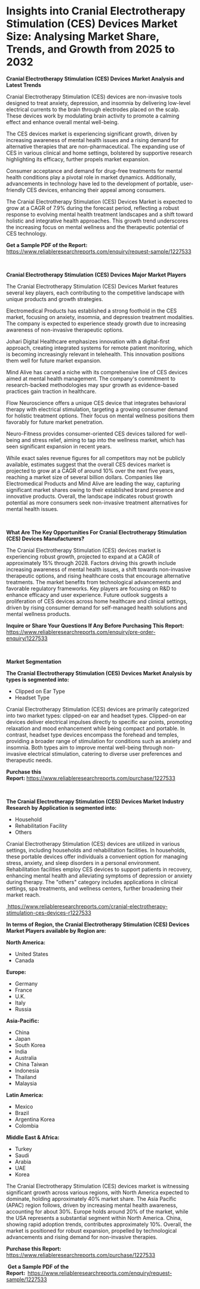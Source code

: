 <p><h1>Insights into Cranial Electrotherapy Stimulation (CES) Devices Market Size: Analysing Market Share, Trends, and Growth from 2025 to 2032</h1></p><p><strong>Cranial Electrotherapy Stimulation (CES) Devices Market Analysis and Latest Trends</strong></p>
<p><p>Cranial Electrotherapy Stimulation (CES) devices are non-invasive tools designed to treat anxiety, depression, and insomnia by delivering low-level electrical currents to the brain through electrodes placed on the scalp. These devices work by modulating brain activity to promote a calming effect and enhance overall mental well-being.</p><p>The CES devices market is experiencing significant growth, driven by increasing awareness of mental health issues and a rising demand for alternative therapies that are non-pharmaceutical. The expanding use of CES in various clinical and home settings, bolstered by supportive research highlighting its efficacy, further propels market expansion. </p><p>Consumer acceptance and demand for drug-free treatments for mental health conditions play a pivotal role in market dynamics. Additionally, advancements in technology have led to the development of portable, user-friendly CES devices, enhancing their appeal among consumers. </p><p>The Cranial Electrotherapy Stimulation (CES) Devices Market is expected to grow at a CAGR of 7.9% during the forecast period, reflecting a robust response to evolving mental health treatment landscapes and a shift toward holistic and integrative health approaches. This growth trend underscores the increasing focus on mental wellness and the therapeutic potential of CES technology.</p></p>
<p><strong>Get a Sample PDF of the Report:&nbsp;</strong> <a href="https://www.reliableresearchreports.com/enquiry/request-sample/1227533?utm_campaign=2487&utm_medium=2&utm_source=Github&utm_content=ia&utm_term=14042025&utm_id=cranial-electrotherapy-stimulation-ces-devices">https://www.reliableresearchreports.com/enquiry/request-sample/1227533</a></p>
<p>&nbsp;</p>
<p><strong>Cranial Electrotherapy Stimulation (CES) Devices Major Market Players</strong></p>
<p><p>The Cranial Electrotherapy Stimulation (CES) Devices Market features several key players, each contributing to the competitive landscape with unique products and growth strategies. </p><p>Electromedical Products has established a strong foothold in the CES market, focusing on anxiety, insomnia, and depression treatment modalities. The company is expected to experience steady growth due to increasing awareness of non-invasive therapeutic options.</p><p>Johari Digital Healthcare emphasizes innovation with a digital-first approach, creating integrated systems for remote patient monitoring, which is becoming increasingly relevant in telehealth. This innovation positions them well for future market expansion.</p><p>Mind Alive has carved a niche with its comprehensive line of CES devices aimed at mental health management. The company's commitment to research-backed methodologies may spur growth as evidence-based practices gain traction in healthcare.</p><p>Flow Neuroscience offers a unique CES device that integrates behavioral therapy with electrical stimulation, targeting a growing consumer demand for holistic treatment options. Their focus on mental wellness positions them favorably for future market penetration.</p><p>Neuro-Fitness provides consumer-oriented CES devices tailored for well-being and stress relief, aiming to tap into the wellness market, which has seen significant expansion in recent years.</p><p>While exact sales revenue figures for all competitors may not be publicly available, estimates suggest that the overall CES devices market is projected to grow at a CAGR of around 10% over the next five years, reaching a market size of several billion dollars. Companies like Electromedical Products and Mind Alive are leading the way, capturing significant market shares owing to their established brand presence and innovative products. Overall, the landscape indicates robust growth potential as more consumers seek non-invasive treatment alternatives for mental health issues.</p></p>
<p>&nbsp;</p>
<p><strong>What Are The Key Opportunities For Cranial Electrotherapy Stimulation (CES) Devices Manufacturers?</strong></p>
<p><p>The Cranial Electrotherapy Stimulation (CES) devices market is experiencing robust growth, projected to expand at a CAGR of approximately 15% through 2028. Factors driving this growth include increasing awareness of mental health issues, a shift towards non-invasive therapeutic options, and rising healthcare costs that encourage alternative treatments. The market benefits from technological advancements and favorable regulatory frameworks. Key players are focusing on R&D to enhance efficacy and user experience. Future outlook suggests a proliferation of CES devices across home healthcare and clinical settings, driven by rising consumer demand for self-managed health solutions and mental wellness products.</p></p>
<p><strong>Inquire or Share Your Questions If Any Before Purchasing This Report:</strong> <a href="https://www.reliableresearchreports.com/enquiry/pre-order-enquiry/1227533?utm_campaign=2487&utm_medium=2&utm_source=Github&utm_content=ia&utm_term=14042025&utm_id=cranial-electrotherapy-stimulation-ces-devices">https://www.reliableresearchreports.com/enquiry/pre-order-enquiry/1227533</a></p>
<p>&nbsp;</p>
<p><strong>Market Segmentation</strong></p>
<p><strong>The Cranial Electrotherapy Stimulation (CES) Devices Market Analysis by types is segmented into:</strong></p>
<p><ul><li>Clipped on Ear Type</li><li>Headset Type</li></ul></p>
<p><p>Cranial Electrotherapy Stimulation (CES) devices are primarily categorized into two market types: clipped-on ear and headset types. Clipped-on ear devices deliver electrical impulses directly to specific ear points, promoting relaxation and mood enhancement while being compact and portable. In contrast, headset type devices encompass the forehead and temples, providing a broader range of stimulation for conditions such as anxiety and insomnia. Both types aim to improve mental well-being through non-invasive electrical stimulation, catering to diverse user preferences and therapeutic needs.</p></p>
<p><strong>Purchase this Report:&nbsp;</strong><a href="https://www.reliableresearchreports.com/purchase/1227533?utm_campaign=2487&utm_medium=2&utm_source=Github&utm_content=ia&utm_term=14042025&utm_id=cranial-electrotherapy-stimulation-ces-devices">https://www.reliableresearchreports.com/purchase/1227533</a></p>
<p>&nbsp;</p>
<p><strong>The Cranial Electrotherapy Stimulation (CES) Devices Market Industry Research by Application is segmented into:</strong></p>
<p><ul><li>Household</li><li>Rehabilitation Facility</li><li>Others</li></ul></p>
<p><p>Cranial Electrotherapy Stimulation (CES) devices are utilized in various settings, including households and rehabilitation facilities. In households, these portable devices offer individuals a convenient option for managing stress, anxiety, and sleep disorders in a personal environment. Rehabilitation facilities employ CES devices to support patients in recovery, enhancing mental health and alleviating symptoms of depression or anxiety during therapy. The "others" category includes applications in clinical settings, spa treatments, and wellness centers, further broadening their market reach.</p></p>
<p><a href="https://www.reliableresearchreports.com/cranial-electrotherapy-stimulation-ces-devices-r1227533?utm_campaign=2487&utm_medium=2&utm_source=Github&utm_content=ia&utm_term=14042025&utm_id=cranial-electrotherapy-stimulation-ces-devices">&nbsp;https://www.reliableresearchreports.com/cranial-electrotherapy-stimulation-ces-devices-r1227533</a></p>
<p><strong>In terms of Region, the Cranial Electrotherapy Stimulation (CES) Devices Market Players available by Region are:</strong></p>
<p>
    <p> <strong> North America: </strong>
        <ul>
            <li>United States</li>
            <li>Canada</li>
        </ul>
        </p> 
    <p> <strong> Europe: </strong>
        <ul>
            <li>Germany</li>
            <li>France</li>
            <li>U.K.</li>
            <li>Italy</li>
            <li>Russia</li>
        </ul>
        </p> 
    <p> <strong> Asia-Pacific: </strong>
        <ul>
            <li>China</li>
            <li>Japan</li>
            <li>South Korea</li>
            <li>India</li>
            <li>Australia</li>
            <li>China Taiwan</li>
            <li>Indonesia</li>
            <li>Thailand</li>
            <li>Malaysia</li>
        </ul>
        </p> 
    <p> <strong> Latin America: </strong>
        <ul>
            <li>Mexico</li>
            <li>Brazil</li>
            <li>Argentina Korea</li>
            <li>Colombia</li>
        </ul>
        </p> 
    <p> <strong> Middle East & Africa: </strong>
        <ul>
            <li>Turkey</li>
            <li>Saudi</li>
            <li>Arabia</li>
            <li>UAE</li>
            <li>Korea</li>
        </ul>
    </p>
    </p>
<p><p>The Cranial Electrotherapy Stimulation (CES) devices market is witnessing significant growth across various regions, with North America expected to dominate, holding approximately 40% market share. The Asia Pacific (APAC) region follows, driven by increasing mental health awareness, accounting for about 30%. Europe holds around 20% of the market, while the USA represents a substantial segment within North America. China, showing rapid adoption trends, contributes approximately 10%. Overall, the market is positioned for robust expansion, propelled by technological advancements and rising demand for non-invasive therapies.</p></p>
<p><strong>Purchase this Report: </strong><a href="https://www.reliableresearchreports.com/purchase/1227533?utm_campaign=2487&utm_medium=2&utm_source=Github&utm_content=ia&utm_term=14042025&utm_id=cranial-electrotherapy-stimulation-ces-devices">https://www.reliableresearchreports.com/purchase/1227533</a></p>
<p>&nbsp;<strong>Get a Sample PDF of the Report:&nbsp;&nbsp;</strong><a href="https://www.reliableresearchreports.com/enquiry/request-sample/1227533?utm_campaign=2487&utm_medium=2&utm_source=Github&utm_content=ia&utm_term=14042025&utm_id=cranial-electrotherapy-stimulation-ces-devices">https://www.reliableresearchreports.com/enquiry/request-sample/1227533</a></p>
<p><strong></strong></p>
<p><p></p><p></p><p></p></p>